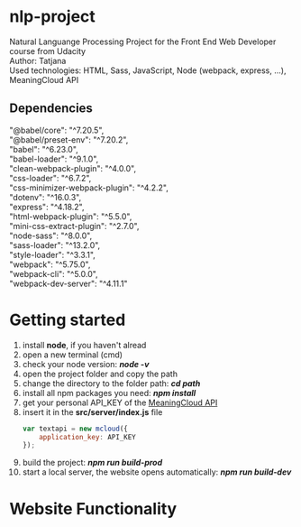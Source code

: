 # nlp-project
Natural Languange Processing Project for the Front End Web Developer course from Udacity \
Author: Tatjana \
Used technologies: HTML, Sass, JavaScript, Node (webpack, express, ...), MeaningCloud API

## Dependencies
"@babel/core": "^7.20.5",\
"@babel/preset-env": "^7.20.2",\
"babel": "^6.23.0",\
"babel-loader": "^9.1.0",\
"clean-webpack-plugin": "^4.0.0",\
"css-loader": "^6.7.2",\
"css-minimizer-webpack-plugin": "^4.2.2",\
"dotenv": "^16.0.3",\
"express": "^4.18.2",\
"html-webpack-plugin": "^5.5.0",\
"mini-css-extract-plugin": "^2.7.0",\
"node-sass": "^8.0.0",\
"sass-loader": "^13.2.0",\
"style-loader": "^3.3.1",\
"webpack": "^5.75.0",\
"webpack-cli": "^5.0.0",\
"webpack-dev-server": "^4.11.1"

# Getting started
1. install **node**, if you haven't alread
2. open a new terminal (cmd)
3. check your node version: ***node -v***
4. open the project folder and copy the path
5. change the directory to the folder path: ***cd path***
6. install all npm packages you need: ***npm install***
7. get your personal API_KEY of the [MeaningCloud API](https://www.meaningcloud.com/developer/account/subscriptions)
8. insert it in the **src/server/index.js** file 
    ```javascript
    var textapi = new mcloud({
        application_key: API_KEY
    });
    ```
9. build the project: ***npm run build-prod***
10. start a local server, the website opens automatically: ***npm run build-dev***

# Website Functionality